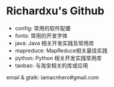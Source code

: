 Richardxu's Github
===========================

* config: 常用的软件配置
* fonts: 常用的开发字体
* java: Java 相关开发实践及常用库
* mapreduce: MapReduce相关最佳实践
* python: Python 相关开发实践常用库
* taobao: 与淘宝相关的库或应用

email & gtalk: iamacnhero#gmail.com
